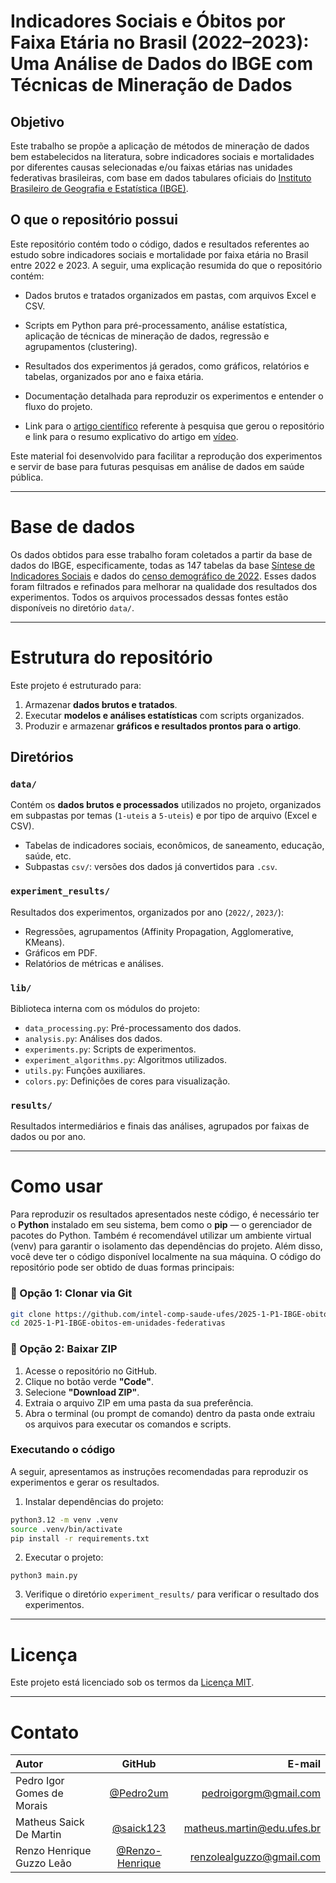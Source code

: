 # Indicadores Sociais e Óbitos por Faixa Etária no Brasil (2022–2023): Uma Análise de Dados do IBGE com Técnicas de Mineração de Dados
## Objetivo
Este trabalho se propõe a aplicação de métodos de mineração de dados bem estabelecidos na literatura, sobre indicadores sociais e mortalidades por diferentes causas selecionadas e/ou faixas etárias nas unidades federativas brasileiras, com base em dados tabulares oficiais do [Instituto Brasileiro de Geografia e Estatística (IBGE)](https://www.ibge.gov.br/).

## O que o repositório possui
Este repositório contém todo o código, dados e resultados referentes ao estudo sobre indicadores sociais e mortalidade por faixa etária no Brasil entre 2022 e 2023. A seguir, uma explicação resumida do que o repositório contém: 

- Dados brutos e tratados organizados em pastas, com arquivos Excel e CSV.

- Scripts em Python para pré-processamento, análise estatística, aplicação de técnicas de mineração de dados, regressão e agrupamentos (clustering).

- Resultados dos experimentos já gerados, como gráficos, relatórios e tabelas, organizados por ano e faixa etária.

- Documentação detalhada para reproduzir os experimentos e entender o fluxo do projeto.

- Link para o [artigo científico](./2025_1_P1_IBGE_obitos_em_unidades_federativas.pdf) referente à pesquisa que gerou o repositório e link para o resumo explicativo do artigo em [vídeo](https://youtu.be/9gbirT5KC_A).

Este material foi desenvolvido para facilitar a reprodução dos experimentos e servir de base para futuras pesquisas em análise de dados em saúde pública.


---
# Base de dados
Os dados obtidos para esse trabalho foram coletados a partir da base de dados do IBGE, especificamente, todas as 147 tabelas da base [Síntese de Indicadores Sociais](https://www.ibge.gov.br/estatisticas/sociais/saude/9221-sintese-de-indicadores-sociais.html) e dados do [censo demográfico de 2022](https://sidra.ibge.gov.br/tabela/9514). Esses dados foram filtrados e refinados para melhorar na qualidade dos resultados dos experimentos. Todos os arquivos processados dessas fontes estão disponíveis no diretório `data/`.


---
# Estrutura do repositório
Este projeto é estruturado para:
1. Armazenar **dados brutos e tratados**.
2. Executar **modelos e análises estatísticas** com scripts organizados.
3. Produzir e armazenar **gráficos e resultados prontos para o artigo**.

## Diretórios

### `data/`
Contém os **dados brutos e processados** utilizados no projeto, organizados em subpastas por temas (`1-uteis` a `5-uteis`) e por tipo de arquivo (Excel e CSV).
- Tabelas de indicadores sociais, econômicos, de saneamento, educação, saúde, etc.
- Subpastas `csv/`: versões dos dados já convertidos para `.csv`.

### `experiment_results/`
Resultados dos experimentos, organizados por ano (`2022/`, `2023/`):
- Regressões, agrupamentos (Affinity Propagation, Agglomerative, KMeans).
- Gráficos em PDF.
- Relatórios de métricas e análises.

### `lib/`
Biblioteca interna com os módulos do projeto:
- `data_processing.py`: Pré-processamento dos dados.
- `analysis.py`: Análises dos dados.
- `experiments.py`: Scripts de experimentos.
- `experiment_algorithms.py`: Algoritmos utilizados.
- `utils.py`: Funções auxiliares.
- `colors.py`: Definições de cores para visualização.

### `results/`
Resultados intermediários e finais das análises, agrupados por faixas de dados ou por ano.

---

# Como usar

Para reproduzir os resultados apresentados neste código, é necessário ter o **Python** instalado em seu sistema, bem como o **pip** — o gerenciador de pacotes do Python. Também é recomendável utilizar um ambiente virtual (venv) para garantir o isolamento das dependências do projeto. Além disso, você deve ter o código disponível localmente na sua máquina. O código do repositório pode ser obtido de duas formas principais:

### 🔧 Opção 1: Clonar via Git
```bash
git clone https://github.com/intel-comp-saude-ufes/2025-1-P1-IBGE-obitos-em-unidades-federativas.git
cd 2025-1-P1-IBGE-obitos-em-unidades-federativas
```

### 📄 Opção 2: Baixar ZIP
1. Acesse o repositório no GitHub.
2. Clique no botão verde **"Code"**.
3. Selecione **"Download ZIP"**.
4. Extraia o arquivo ZIP em uma pasta da sua preferência.
5. Abra o terminal (ou prompt de comando) dentro da pasta onde extraiu os arquivos para executar os comandos e scripts.

### Executando o código
A seguir, apresentamos as instruções recomendadas para reproduzir os experimentos e gerar os resultados.

1. Instalar dependências do projeto:
```bash
python3.12 -m venv .venv
source .venv/bin/activate
pip install -r requirements.txt
```
2. Executar o projeto:
```
python3 main.py
```
3. Verifique o diretório `experiment_results/` para verificar o resultado dos experimentos.

---
# Licença
Este projeto está licenciado sob os termos da [Licença MIT](./LICENSE).

---
# Contato
| Autor                 | GitHub               | E-mail               |
| :---------------- | :------: | ----: |
| Pedro Igor Gomes de Morais | [@Pedro2um](https://github.com/Pedro2um) | pedroigorgm@gmail.com |
| Matheus Saick De Martin | [@saick123](https://github.com/saick123) | matheus.martin@edu.ufes.br |
| Renzo Henrique Guzzo Leão | [@Renzo-Henrique](https://github.com/seuusuario) | renzolealguzzo@gmail.com |

